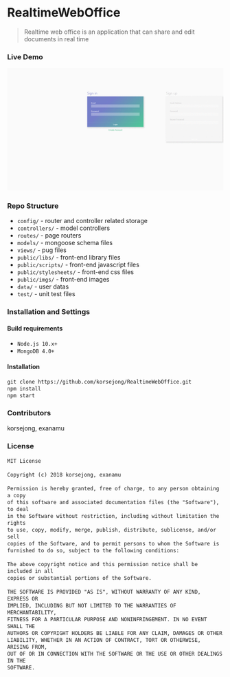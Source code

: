 # RealtimeWebOffice
> Realtime web office is an application that can share and edit documents in real time

### Live Demo
![demo](https://github.com/korsejong/RealtimeWebOffice/blob/master/ex.gif)
### Repo Structure
* `config/` - router and controller related storage
* `controllers/` - model controllers
* `routes/` - page routers
* `models/` - mongoose schema files
* `views/` - pug files
* `public/libs/` - front-end library files
* `public/scripts/` - front-end javascript files
* `public/stylesheets/` - front-end css files
* `public/imgs/` - front-end images
* `data/` - user datas
* `test/` - unit test files

### Installation and Settings
#### Build requirements
* `Node.js 10.x+`
* `MongoDB 4.0+`

#### Installation
```
git clone https://github.com/korsejong/RealtimeWebOffice.git
npm install
npm start
```

### Contributors
korsejong, exanamu

### License
```
MIT License

Copyright (c) 2018 korsejong, exanamu

Permission is hereby granted, free of charge, to any person obtaining a copy
of this software and associated documentation files (the "Software"), to deal
in the Software without restriction, including without limitation the rights
to use, copy, modify, merge, publish, distribute, sublicense, and/or sell
copies of the Software, and to permit persons to whom the Software is
furnished to do so, subject to the following conditions:

The above copyright notice and this permission notice shall be included in all
copies or substantial portions of the Software.

THE SOFTWARE IS PROVIDED "AS IS", WITHOUT WARRANTY OF ANY KIND, EXPRESS OR
IMPLIED, INCLUDING BUT NOT LIMITED TO THE WARRANTIES OF MERCHANTABILITY,
FITNESS FOR A PARTICULAR PURPOSE AND NONINFRINGEMENT. IN NO EVENT SHALL THE
AUTHORS OR COPYRIGHT HOLDERS BE LIABLE FOR ANY CLAIM, DAMAGES OR OTHER
LIABILITY, WHETHER IN AN ACTION OF CONTRACT, TORT OR OTHERWISE, ARISING FROM,
OUT OF OR IN CONNECTION WITH THE SOFTWARE OR THE USE OR OTHER DEALINGS IN THE
SOFTWARE.
```
